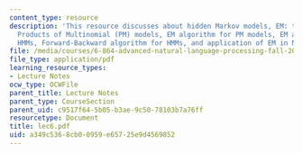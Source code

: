 ```yaml
---
content_type: resource
description: 'This resource discusses about hidden Markov models, EM: the basic set-up,
  Products of Multinomial (PM) models, EM algorithm for PM models, EM algorithm for
  HMMs, Forward-Backward algorithm for HMMs, and application of EM in NLP.'
file: /media/courses/6-864-advanced-natural-language-processing-fall-2005/a349c5368cb00959e65725e9d4569852_lec6.pdf
file_type: application/pdf
learning_resource_types:
- Lecture Notes
ocw_type: OCWFile
parent_title: Lecture Notes
parent_type: CourseSection
parent_uid: c9517f64-5b05-b3ae-9c50-78103b7a76ff
resourcetype: Document
title: lec6.pdf
uid: a349c536-8cb0-0959-e657-25e9d4569852
---
```

